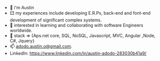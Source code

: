 - 👋 i'm Austin
- 🎞️ my experiences include developing E.R.Ps, back-end and font-end development of significant complex systems. 
- 👀 interested in learning and collaborating with software Engineers worldwide.
- 🌱 stack => {Aps.net core, SQL, NoSQL, Javascript, MVC, Angular ,Node, C#, Jquery}
- 📫  adodo.austin.o@gmail.com.
- LinkedIn: https://www.linkedin.com/in/austin-adodo-283030b41a9/ 

<!---
AustinAdodo/AustinAdodo is a ✨ special ✨ repository because its `README.md` (this file) appears on your GitHub profile.
You can click the Preview link to take a look at your changes.
--->
